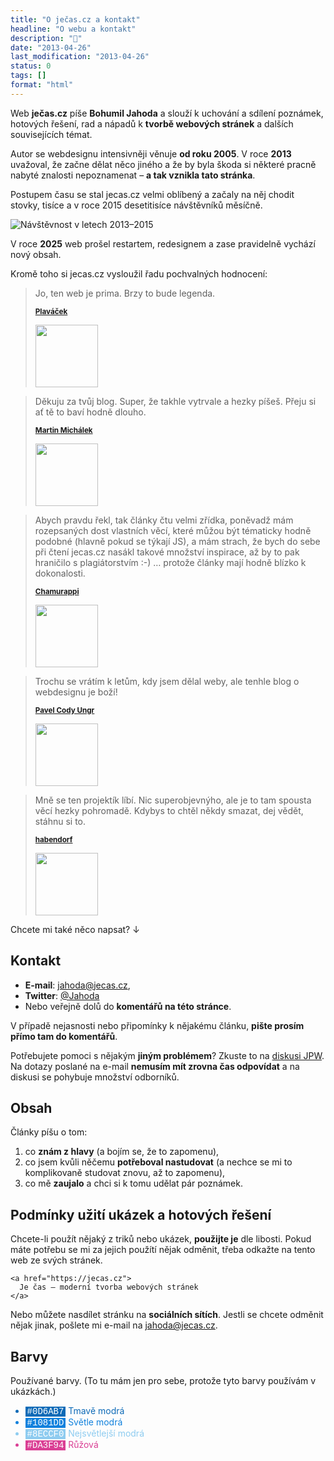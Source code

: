 ```yaml
---
title: "O ječas.cz a kontakt"
headline: "O webu a kontakt"
description: "🍓"
date: "2013-04-26"
last_modification: "2013-04-26"
status: 0
tags: []
format: "html"
---
```


<p>Web <b>ječas.cz</b> píše <b>Bohumil Jahoda</b> a slouží k uchování a sdílení poznámek, hotových řešení, rad a nápadů k <b>tvorbě webových stránek</b> a dalších souvisejících témat.</p>

<p>Autor se webdesignu intensivněji věnuje <b>od roku 2005</b>. V roce <b>2013</b> uvažoval, že začne dělat něco jiného a že by byla škoda si některé pracně nabyté znalosti nepoznamenat – <b>a tak vznikla tato stránka</b>.</p>

<p>Postupem času se stal jecas.cz velmi oblíbený a začaly na něj chodit stovky, tisíce a v roce 2015 desetitisíce návštěvníků měsíčně.</p>

<p><img src="/files/kontakt/navstevnost.png" alt="Návštěvnost v letech 2013–2015" class="border"></p>






<p>V roce <b>2025</b> web prošel restartem, redesignem a zase pravidelně vychází nový obsah.</p>



<p>Kromě toho si jecas.cz vysloužil řadu pochvalných hodnocení:</p>



<blockquote>
    <p>Jo, ten web je prima. Brzy to bude legenda.</p>
    <small>
        <b><a href="http://plavacek.net">Plaváček</a></b>
    </small>
    <p>
        <img src="/files/kontakt/plavacek.jpeg" width="100" height="100">
    </p>
</blockquote>

<blockquote>
    <p>Děkuju za tvůj blog. Super, že takhle vytrvale a hezky píšeš. Přeju si ať tě to baví hodně dlouho.</p>
    <small>
        <b><a href="http://vzhurudolu.cz">Martin Michálek</a></b>
    </small>
    <p>
        <img src="/files/kontakt/martin_michalek.jpg" width="100" height="100">
    </p>
</blockquote>

<blockquote cite="http://diskuse.jakpsatweb.cz/?action=vthread&forum=18&topic=91081&page=3#2">
    <p>Abych pravdu řekl, tak články čtu velmi zřídka, poněvadž mám rozepsaných dost vlastních věcí, které můžou být
        tématicky hodně podobné (hlavně pokud se týkají JS), a mám strach, že bych do sebe při čtení jecas.cz nasákl
        takové množství inspirace, až by to pak hraničilo s plagiátorstvím :-) … protože články mají hodně blízko k
        dokonalosti.</p>
    <small>
        <b><a href="http://webylon.info">Chamurappi</a></b>
    </small>
    <p>
        <img src="/files/kontakt/chamurappi.png" width="100" height="100">
    </p>
</blockquote>

<blockquote cite="https://twitter.com/PavelUngr/status/362546394973736960">
    <p>Trochu se vrátím k letům, kdy jsem dělal weby, ale tenhle blog o webdesignu je boží!</p>
    <small>
        <b><a href="http://blog.bloxxter.cz/">Pavel Cody Ungr</a></b>
    </small>
    <p>
        <img src="/files/kontakt/cody.jpg" width="100" height="100">
    </p>
</blockquote>

<blockquote>
    <p>Mně se ten projektík líbí. Nic superobjevnýho, ale je to tam spousta věcí hezky pohromadě. Kdybys to chtěl někdy
        smazat, dej vědět, stáhnu si to.</p>
    <small>
        <b><a href="http://1-webdesign.cz/">habendorf</a></b>
    </small>
    <p>
        <img src="/files/kontakt/habendorf.jpg" width="100" height="100">
    </p>
</blockquote>


<p>Chcete mi také něco napsat? ↓</p>



<h2 id="kontakt">Kontakt</h2>

<ul>
  <li><b>E-mail</b>: <a href="mailto:jahoda&#64;jecas.cz">jahoda&#64;jecas.cz</a>,</li>
  <li><b>Twitter</b>: <a href='http://twitter.com/Jahoda'>@Jahoda</a></li>
  <li>Nebo veřejně dolů do <b>komentářů na této stránce</b>.</li>
</ul>


<p>V případě nejasnosti nebo připomínky k nějakému článku, <b>pište prosím přímo tam do komentářů</b>.</p>

<div class="soft">
  <p>Potřebujete pomoci s nějakým <b>jiným problémem</b>? Zkuste to na <a href="http://diskuse.jakpsatweb.cz/">diskusi JPW</a>. Na dotazy poslané na e-mail <b>nemusím mít zrovna čas odpovídat</b> a na diskusi se pohybuje množství odborníků.</p>
</div>



<h2 id="obsah">Obsah</h2>

<p>Články píšu o tom:</p>
<ol>
  <li>co <b>znám z hlavy</b> (a bojím se, že to zapomenu),</li>
  <li>co jsem kvůli něčemu <b>potřeboval nastudovat</b> (a nechce se mi to komplikovaně studovat znovu, až to zapomenu),</li>
  <li>co mě <b>zaujalo</b> a chci si k tomu udělat pár poznámek.</li>
</ol>






<h2 id="podminky">Podmínky užití ukázek a hotových řešení</h2>

<p>Chcete-li použít nějaký z triků nebo ukázek, <b>použijte je</b> dle libosti. Pokud máte potřebu se mi za jejich použítí nějak odměnit, třeba odkažte na tento web ze svých stránek.</p>

<pre><code>&lt;a href="https://jecas.cz">
  Je čas – moderní tvorba webových stránek
&lt;/a></code></pre>
  
<p> Nebo můžete nasdílet stránku na <b>sociálních sítích</b>. Jestli se chcete odměnit nějak jinak, pošlete mi e-mail na <a href="mailto:jahoda&#64;jecas.cz">jahoda&#64;jecas.cz</a>.</p>





<!--<h2 id="autori">Další autoři</h2>

<p></p>
-->




<h2 id="barvy">Barvy</h2>

<p>Používané barvy. (To tu mám jen pro sebe, protože tyto barvy používám  v ukázkách.)</p>

<style>
  .barvy span[style] {color: #fff; padding: 0 .2em; display: inline-block; font-family: Consolas, Courier}
</style>
<ul class="barvy">
  <li style="color: #0D6AB7"><span style="background: #0D6AB7">#0D6AB7</span> Tmavě modrá</li>
  <li style="color: #1081DD"><span style="background: #1081DD">#1081DD</span> Světle modrá</li>
  <li style="color: #8ECCF0"><span style="background: #8ECCF0">#8ECCF0</span> Nejsvětlejší modrá</li>  
  <li style="color: #DA3F94"><span style="background: #DA3F94">#DA3F94</span> Růžová</li>
</ul>

